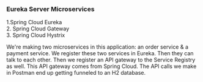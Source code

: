 <h3>Eureka Server Microservices</h3>
1.Spring Cloud Eureka<br>
2. Spring Cloud Gateway<br>
3. Spring Cloud Hystrix</br>


<p>We're making two microservices in this application: an order service & a payment service. We register these two services in Eureka. Then they can talk to each other. Then we register an API gateway to the Service Registry as well. This API gateway comes from Spring Cloud. The API calls we make in Postman end up getting funneled to an H2 database.</p>

